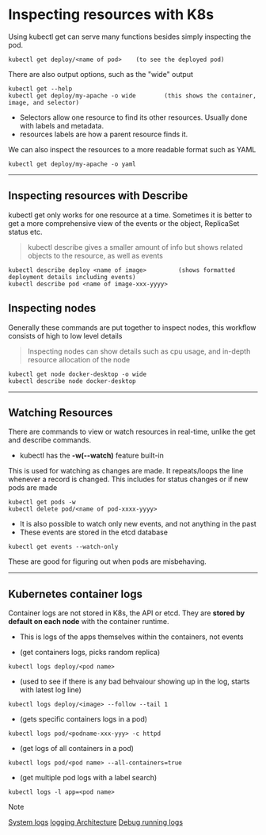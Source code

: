 # Inspecting resources with K8s 

Using kubectl get can serve many functions besides simply inspecting the pod.

```
kubectl get deploy/<name of pod> 	(to see the deployed pod) 
```

There are also output options, such as the "wide" output 

```
kubectl get --help 
kubectl get deploy/my-apache -o wide		(this shows the container, image, and selector)
```
- Selectors allow one resource to find its other resources. Usually done with labels and metadata.
 - resources labels are how a parent resource finds it.
 
We can also inspect the resources to a more readable format such as YAML 

```
kubectl get deploy/my-apache -o yaml
```

---

## Inspecting resources with Describe 

kubectl get only works for one resource at a time. Sometimes it is better to get a more comprehensive view of the events or the object, ReplicaSet status etc. 

> kubectl describe gives a smaller amount of info but shows related objects to the resource, as well as events 

```
kubectl describe deploy <name of image>			(shows formatted deployment details including events) 
kubectl describe pod <name of image-xxx-yyyy> 
```

## Inspecting nodes 

Generally these commands are put together to inspect nodes, this workflow consists of high to low level details 
> Inspecting nodes can show details such as cpu usage, and in-depth resource allocation of the node

```
kubectl get node docker-desktop -o wide
kubectl describe node docker-desktop		
```
---

## Watching Resources 

There are commands to view or watch resources in real-time, unlike the get and describe commands. 

- kubectl has the **-w(--watch)** feature built-in

This is used for watching as changes are made. It repeats/loops the line whenever a record is changed. This includes for status changes or if new pods are made 

```
kubectl get pods -w 
kubectl delete pod/<name of pod-xxxx-yyyy> 
```
- It is also possible to watch only new events, and not anything in the past 
- These events are stored in the etcd database 

```
kubectl get events --watch-only
```
These are good for figuring out when pods are misbehaving. 

---

## Kubernetes container logs 

Container logs are not stored in K8s, the API or etcd. They are **stored by default on each node** with the container runtime.

- This is logs of the apps themselves within the containers, not events 

- (get containers logs, picks random replica)
```
kubectl logs deploy/<pod name>    
```
- (used to see if there is any bad behvaiour showing up in the log, starts with latest log line)
```
kubectl logs deploy/<image> --follow --tail 1 		
```
- (gets specific containers logs in a pod) 
```
kubectl logs pod/<podname-xxx-yyy> -c httpd 		
```
- (get logs of all containers in a pod)  
```
kubectl logs pod/<pod name> --all-containers=true 	
```

- (get multiple pod logs with a label search)
```
kubectl logs -l app=<pod name> 						
```

> [!Note]
> [System logs](https://kubernetes.io/docs/concepts/cluster-administration/system-logs/) 
> [logging Architecture](https://kubernetes.io/docs/concepts/cluster-administration/logging/)
> [Debug running logs](https://kubernetes.io/docs/tasks/debug/debug-application/debug-running-pod/)

